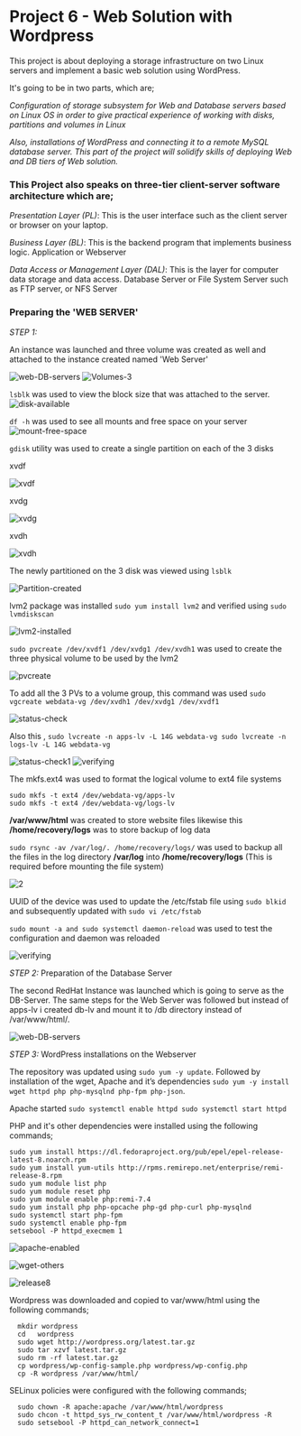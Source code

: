 #    Project 6 - Web Solution with Wordpress

This project is about deploying a storage infrastructure on two Linux servers and implement a basic web solution using WordPress.

It's going to be in two parts, which are;

*Configuration of storage subsystem for Web and Database servers based on Linux OS in order to give practical experience of working with disks, partitions and volumes in Linux*

*Also, installations of WordPress and connecting it to a remote MySQL database server. This part of the project will solidify skills of deploying Web and DB tiers of Web solution.*

### This Project also speaks on three-tier client-server software architecture which are;

*Presentation Layer (PL)*: This is the user interface such as the client server or browser on your laptop.

*Business Layer (BL)*: This is the backend program that implements business logic. Application or Webserver 

*Data Access or Management Layer (DAL)*: This is the layer for computer data storage and data access. Database Server or File System Server such as FTP server, or NFS Server

### Preparing the 'WEB SERVER'

_STEP 1:_

An instance was launched and three volume was created as well and attached to the instance created named 'Web Server'

![web-DB-servers](https://user-images.githubusercontent.com/46185705/139864297-4c7ef9c3-3161-4de6-b6ba-fad0a617883e.jpg)
![Volumes-3](https://user-images.githubusercontent.com/46185705/139864311-b61cdac4-82ae-4b4f-ae39-d2d3ec89f73c.jpg)

 `lsblk` was used to view the block size that was attached to the server.
 ![disk-available](https://user-images.githubusercontent.com/46185705/139865047-045532f8-e9fe-4349-8302-951e8072f1cf.jpg)
 
 `df -h` was used to see all mounts and free space on your server
 ![mount-free-space](https://user-images.githubusercontent.com/46185705/139865440-a8f3d4e8-b0d9-46c1-987d-b761f73b216b.jpg)
 
 `gdisk` utility was used to create a single partition on each of the 3 disks
 
 xvdf
 
![xvdf](https://user-images.githubusercontent.com/46185705/139865908-9e3c3596-ff9f-416f-ab8c-dccbd16ce27a.jpg)

xvdg

![xvdg](https://user-images.githubusercontent.com/46185705/139865923-d8900f44-8012-4db0-b0fa-6698d219208a.jpg)

xvdh

![xvdh](https://user-images.githubusercontent.com/46185705/139865933-c0be2adf-2ece-4656-8377-f3dca97a5067.jpg)

The newly partitioned on the 3 disk was viewed using `lsblk`

![Partition-created](https://user-images.githubusercontent.com/46185705/139867162-26265379-8013-4679-a5d4-388918c9721e.jpg)

lvm2 package was installed `sudo yum install lvm2` and verified using `sudo lvmdiskscan`

![lvm2-installed](https://user-images.githubusercontent.com/46185705/139867746-2c9e0e93-6ff0-4119-b31c-71225a7e3c49.jpg)

`sudo pvcreate /dev/xvdf1 /dev/xvdg1 /dev/xvdh1` was used to create the three physical volume to be used by the lvm2

![pvcreate](https://user-images.githubusercontent.com/46185705/139868501-39fe375f-a7de-4e95-9785-b88834d79b0c.jpg)

To add all the 3 PVs to a volume group, this command was used `sudo vgcreate webdata-vg /dev/xvdh1 /dev/xvdg1 /dev/xvdf1`

![status-check](https://user-images.githubusercontent.com/46185705/139869892-b2700cce-dbf8-4245-b2fa-57c1b147a3af.jpg)

Also this , ``sudo lvcreate -n apps-lv -L 14G webdata-vg
        sudo lvcreate -n logs-lv -L 14G webdata-vg``
        
![status-check1](https://user-images.githubusercontent.com/46185705/139869924-ad395919-c740-493b-ba80-2f4c0e0ce246.jpg)
![verifying](https://user-images.githubusercontent.com/46185705/139874706-e829a2e3-0900-4749-9a92-f8ae76ebbf5c.jpg)

The mkfs.ext4 was used to format the logical volume to ext4 file systems

```
sudo mkfs -t ext4 /dev/webdata-vg/apps-lv
sudo mkfs -t ext4 /dev/webdata-vg/logs-lv
```
__/var/www/html__ was created to store website files likewise this __/home/recovery/logs__ was to store backup of log data

`sudo rsync -av /var/log/. /home/recovery/logs/` was used to backup all the files in the log directory __/var/log__ into __/home/recovery/logs__ (This is required before mounting the file system)

![2](https://user-images.githubusercontent.com/46185705/139878279-45797f88-b6ca-447b-a886-9addc17bc1d7.jpg) 

UUID of the device was used to update the /etc/fstab file using `sudo blkid` and subsequently updated with `sudo vi /etc/fstab`

`sudo mount -a and sudo systemctl daemon-reload` was used to test the configuration and daemon was reloaded

![verifying](https://user-images.githubusercontent.com/46185705/139884491-23d168b9-e231-43dc-8d71-e2fa4d2afbb8.jpg)


_STEP 2:_ Preparation of the Database Server 

The second RedHat Instance was launched which is going to serve as the DB-Server. The same steps for the Web Server was followed but instead of apps-lv i created db-lv and mount it to /db directory instead of /var/www/html/.

![web-DB-servers](https://user-images.githubusercontent.com/46185705/139864297-4c7ef9c3-3161-4de6-b6ba-fad0a617883e.jpg)


_STEP 3:_ WordPress installations on the Webserver

The repository was updated using `sudo yum -y update`. Followed by installation of the wget, Apache and it’s dependencies `sudo yum -y install wget httpd php php-mysqlnd php-fpm php-json`. 

Apache started  ```
                 sudo systemctl enable httpd
                 sudo systemctl start httpd
                ```

PHP and it's other dependencies were installed using the following commands;

```
sudo yum install https://dl.fedoraproject.org/pub/epel/epel-release-latest-8.noarch.rpm
sudo yum install yum-utils http://rpms.remirepo.net/enterprise/remi-release-8.rpm
sudo yum module list php
sudo yum module reset php
sudo yum module enable php:remi-7.4
sudo yum install php php-opcache php-gd php-curl php-mysqlnd
sudo systemctl start php-fpm
sudo systemctl enable php-fpm
setsebool -P httpd_execmem 1
```

![apache-enabled](https://user-images.githubusercontent.com/46185705/139891208-ae64fede-9f4a-41f6-8723-977ddc77274e.jpg)

![wget-others](https://user-images.githubusercontent.com/46185705/139891257-4683193d-73de-4783-8b80-08267a9ca279.jpg)

![release8](https://user-images.githubusercontent.com/46185705/139891323-93cce709-a076-4358-a040-3b602a1cad45.jpg)


Wordpress was downloaded and copied to var/www/html using the following commands;
             
```
  mkdir wordpress
  cd   wordpress
  sudo wget http://wordpress.org/latest.tar.gz
  sudo tar xzvf latest.tar.gz
  sudo rm -rf latest.tar.gz
  cp wordpress/wp-config-sample.php wordpress/wp-config.php
  cp -R wordpress /var/www/html/
```

SELinux policies were configured with the following commands;
```
  sudo chown -R apache:apache /var/www/html/wordpress
  sudo chcon -t httpd_sys_rw_content_t /var/www/html/wordpress -R
  sudo setsebool -P httpd_can_network_connect=1
```

